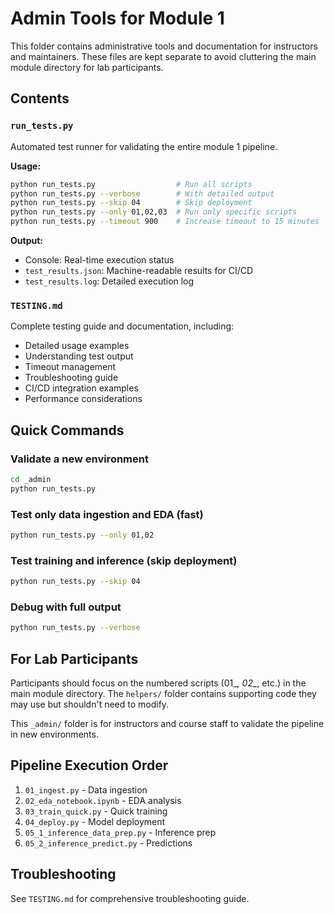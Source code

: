 # Admin Tools for Module 1

This folder contains administrative tools and documentation for instructors and maintainers. These files are kept separate to avoid cluttering the main module directory for lab participants.

## Contents

### `run_tests.py`
Automated test runner for validating the entire module 1 pipeline.

**Usage:**
```bash
python run_tests.py                  # Run all scripts
python run_tests.py --verbose        # With detailed output
python run_tests.py --skip 04        # Skip deployment
python run_tests.py --only 01,02,03  # Run only specific scripts
python run_tests.py --timeout 900    # Increase timeout to 15 minutes
```

**Output:**
- Console: Real-time execution status
- `test_results.json`: Machine-readable results for CI/CD
- `test_results.log`: Detailed execution log

### `TESTING.md`
Complete testing guide and documentation, including:
- Detailed usage examples
- Understanding test output
- Timeout management
- Troubleshooting guide
- CI/CD integration examples
- Performance considerations

## Quick Commands

### Validate a new environment
```bash
cd _admin
python run_tests.py
```

### Test only data ingestion and EDA (fast)
```bash
python run_tests.py --only 01,02
```

### Test training and inference (skip deployment)
```bash
python run_tests.py --skip 04
```

### Debug with full output
```bash
python run_tests.py --verbose
```

## For Lab Participants

Participants should focus on the numbered scripts (01_*, 02_*, etc.) in the main module directory. The `helpers/` folder contains supporting code they may use but shouldn't need to modify.

This `_admin/` folder is for instructors and course staff to validate the pipeline in new environments.

## Pipeline Execution Order

1. `01_ingest.py` - Data ingestion
2. `02_eda_notebook.ipynb` - EDA analysis
3. `03_train_quick.py` - Quick training
4. `04_deploy.py` - Model deployment
5. `05_1_inference_data_prep.py` - Inference prep
6. `05_2_inference_predict.py` - Predictions

## Troubleshooting

See `TESTING.md` for comprehensive troubleshooting guide.
